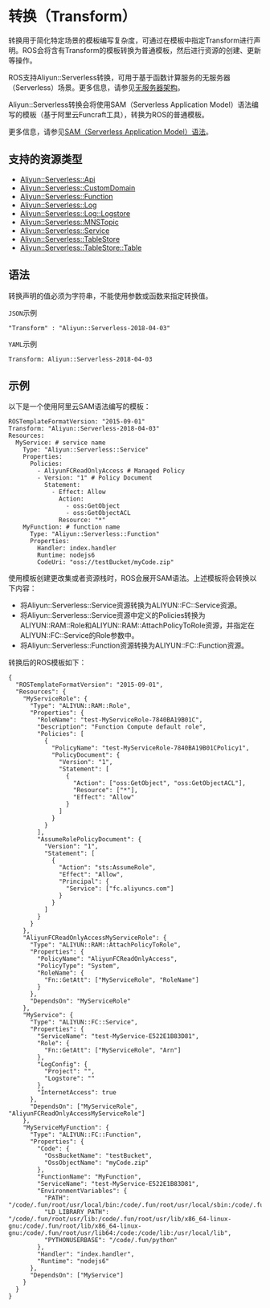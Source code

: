 # 转换（Transform）

转换用于简化特定场景的模板编写复杂度，可通过在模板中指定Transform进行声明。ROS会将含有Transform的模板转换为普通模板，然后进行资源的创建、更新等操作。

ROS支持Aliyun::Serverless转换，可用于基于函数计算服务的无服务器（Serverless）场景。更多信息，请参见[无服务器架构]()。

Aliyun::Serverless转换会将使用SAM（Serverless Application Model）语法编写的模板（基于阿里云Funcraft工具），转换为ROS的普通模板。

更多信息，请参见[SAM（Serverless Application Model）语法](https://github.com/alibaba/funcraft/blob/master/docs/specs/2018-04-03.md)。

## 支持的资源类型

-   [Aliyun::Serverless::Api](/intl.zh-CN/资源类型/Transform/Aliyun::Serverless::Api.md)
-   [Aliyun::Serverless::CustomDomain](/intl.zh-CN/资源类型/Transform/Aliyun::Serverless::CustomDomain.md)
-   [Aliyun::Serverless::Function](/intl.zh-CN/资源类型/Transform/Aliyun::Serverless::Function.md)
-   [Aliyun::Serverless::Log](/intl.zh-CN/资源类型/Transform/Aliyun::Serverless::Log.md)
-   [Aliyun::Serverless::Log::Logstore](/intl.zh-CN/资源类型/Transform/Aliyun::Serverless::Log::Logstore.md)
-   [Aliyun::Serverless::MNSTopic](/intl.zh-CN/资源类型/Transform/Aliyun::Serverless::MNSTopic.md)
-   [Aliyun::Serverless::Service](/intl.zh-CN/资源类型/Transform/Aliyun::Serverless::Service.md)
-   [Aliyun::Serverless::TableStore](/intl.zh-CN/资源类型/Transform/Aliyun::Serverless::TableStore.md)
-   [Aliyun::Serverless::TableStore::Table](/intl.zh-CN/资源类型/Transform/Aliyun::Serverless::TableStore::Table.md)

## 语法

转换声明的值必须为字符串，不能使用参数或函数来指定转换值。

`JSON`示例

```
"Transform" : "Aliyun::Serverless-2018-04-03"
```

`YAML`示例

```
Transform: Aliyun::Serverless-2018-04-03
```

## 示例

以下是一个使用阿里云SAM语法编写的模板：

```
ROSTemplateFormatVersion: "2015-09-01"
Transform: "Aliyun::Serverless-2018-04-03"
Resources:
  MyService: # service name
    Type: "Aliyun::Serverless::Service"
    Properties:
      Policies:
        - AliyunFCReadOnlyAccess # Managed Policy
        - Version: "1" # Policy Document
          Statement:
            - Effect: Allow
              Action:
                - oss:GetObject
                - oss:GetObjectACL
              Resource: "*"
    MyFunction: # function name
      Type: "Aliyun::Serverless::Function"
      Properties:
        Handler: index.handler
        Runtime: nodejs6
        CodeUri: "oss://testBucket/myCode.zip"
```

使用模板创建更改集或者资源栈时，ROS会展开SAM语法。上述模板将会转换以下内容：

-   将Aliyun::Serverless::Service资源转换为ALIYUN::FC::Service资源。
-   将Aliyun::Serverless::Service资源中定义的Policies转换为ALIYUN::RAM::Role和ALIYUN::RAM::AttachPolicyToRole资源，并指定在 ALIYUN::FC::Service的Role参数中。
-   将Aliyun::Serverless::Function资源转换为ALIYUN::FC::Function资源。

转换后的ROS模板如下：

```
{
  "ROSTemplateFormatVersion": "2015-09-01",
  "Resources": {
    "MyServiceRole": {
      "Type": "ALIYUN::RAM::Role",
      "Properties": {
        "RoleName": "test-MyServiceRole-7840BA19B01C",
        "Description": "Function Compute default role",
        "Policies": [
          {
            "PolicyName": "test-MyServiceRole-7840BA19B01CPolicy1",
            "PolicyDocument": {
              "Version": "1",
              "Statement": [
                {
                  "Action": ["oss:GetObject", "oss:GetObjectACL"],
                  "Resource": ["*"],
                  "Effect": "Allow"
                }
              ]
            }
          }
        ],
        "AssumeRolePolicyDocument": {
          "Version": "1",
          "Statement": [
            {
              "Action": "sts:AssumeRole",
              "Effect": "Allow",
              "Principal": {
                "Service": ["fc.aliyuncs.com"]
              }
            }
          ]
        }
      }
    },
    "AliyunFCReadOnlyAccessMyServiceRole": {
      "Type": "ALIYUN::RAM::AttachPolicyToRole",
      "Properties": {
        "PolicyName": "AliyunFCReadOnlyAccess",
        "PolicyType": "System",
        "RoleName": {
          "Fn::GetAtt": ["MyServiceRole", "RoleName"]
        }
      },
      "DependsOn": "MyServiceRole"
    },
    "MyService": {
      "Type": "ALIYUN::FC::Service",
      "Properties": {
        "ServiceName": "test-MyService-E522E1B83D81",
        "Role": {
          "Fn::GetAtt": ["MyServiceRole", "Arn"]
        },
        "LogConfig": {
          "Project": "",
          "Logstore": ""
        },
        "InternetAccess": true
      },
      "DependsOn": ["MyServiceRole", "AliyunFCReadOnlyAccessMyServiceRole"]
    },
    "MyServiceMyFunction": {
      "Type": "ALIYUN::FC::Function",
      "Properties": {
        "Code": {
          "OssBucketName": "testBucket",
          "OssObjectName": "myCode.zip"
        },
        "FunctionName": "MyFunction",
        "ServiceName": "test-MyService-E522E1B83D81",
        "EnvironmentVariables": {
          "PATH": "/code/.fun/root/usr/local/bin:/code/.fun/root/usr/local/sbin:/code/.fun/root/usr/bin:/code/.fun/root/usr/sbin:/code/.fun/root/sbin:/code/.fun/root/bin:/code/.fun/python/bin:/usr/local/bin:/usr/local/sbin:/usr/bin:/usr/sbin:/sbin:/bin",
          "LD_LIBRARY_PATH": "/code/.fun/root/usr/lib:/code/.fun/root/usr/lib/x86_64-linux-gnu:/code/.fun/root/lib/x86_64-linux-gnu:/code/.fun/root/usr/lib64:/code:/code/lib:/usr/local/lib",
          "PYTHONUSERBASE": "/code/.fun/python"
        },
        "Handler": "index.handler",
        "Runtime": "nodejs6"
      },
      "DependsOn": ["MyService"]
    }
  }
}
```

